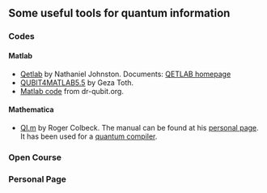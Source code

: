 ## Some useful tools for quantum information



### Codes

#### Matlab

 - [Qetlab](<https://github.com/nathanieljohnston/QETLAB>) by Nathaniel Johnston. Documents: [QETLAB homepage](<http://www.qetlab.com/Main_Page>)
 - [QUBIT4MATLAB5.5](<https://ww2.mathworks.cn/matlabcentral/fileexchange/8433-qubit4matlab-v5-5>) by Geza Toth.
 - [Matlab code](<http://www.dr-qubit.org/matlab.html>) from dr-qubit.org.



#### Mathematica
  - [QI.m](<https://github.com/rogercolbeck/QI>) by Roger Colbeck. The manual can be found at his [personal page](www-users.york.ac.uk/~rc973/QI_package.html).  It has been used for a [quantum compiler](www-users.york.ac.uk/~rc973/UniversalQCompiler.html ).



### Open Course







### Personal Page